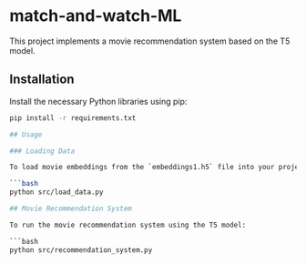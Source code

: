 # match-and-watch-ML
This project implements a movie recommendation system based on the T5 model.

## Installation

Install the necessary Python libraries using pip:

```bash
pip install -r requirements.txt

## Usage

### Loading Data

To load movie embeddings from the `embeddings1.h5` file into your project:

```bash
python src/load_data.py

## Movie Recommendation System

To run the movie recommendation system using the T5 model:

```bash
python src/recommendation_system.py

